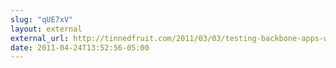 ```yaml
---
slug: "qUE7xV"
layout: external
external_url: http://tinnedfruit.com/2011/03/03/testing-backbone-apps-with-jasmine-sinon.html
date: 2011-04-24T13:52:56-05:00
---
```

